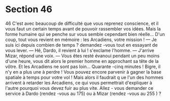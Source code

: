 # Section 46

46
C'est avec beaucoup de difficulté que vous reprenez conscience,
et il vous faut un certain temps avant de pouvoir rassembler vos
idées. Mais la forme humaine qui se penche sur vous semble
cependant bien réelle... D'un coup, tout vous revient en mémoire
: les Arcadiens, votre mission !
— Je suis ici depuis combien de temps ? demandez -vous tout en
essayant de vous lever.
— Hé, Dardo, il revient à lui ! s'exclame l'homme.
— J'arrive Mizar, répond une voix.
— Vous êtes resté évanoui pendant un peu moins d'une heure,
vous dit alors  le premier homme en approchant sa tête de la
vôtre. Et les Arcadiens ne sont pas loin...
Quarante -cinq minutes ! Bigre, il n'y en a plus une à perdre !
Vous pouvez encore parvenir à gagner la base spatiale à temps
pour votre vol ! Mais alors il faudrait q ue l'un des hommes
arrivent à retarder les Arcadiens, ce qui vous permettrait
d'expliquer à l'autre pourquoi vous devez fuir au plus vite. Allez -
vous demander ce service à Dardo (rendez -vous au 175) ou à
Mizar (rendez -vous au 255 ) ?